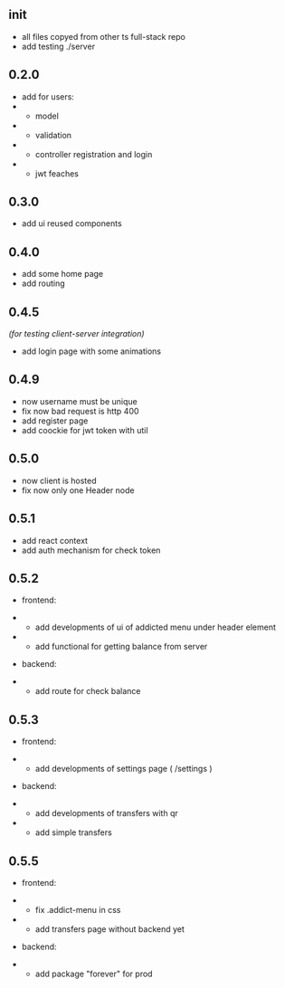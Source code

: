 ## init

- all files copyed from other ts full-stack repo
- add testing ./server

## 0.2.0

- add for users:
- - model
- - validation
- - controller registration and login
- - jwt feaches

## 0.3.0

- add ui reused components

## 0.4.0

- add some home page
- add routing

## 0.4.5

_(for testing client-server integration)_

- add login page with some animations

## 0.4.9

- now username must be unique
- fix now bad request is http 400
- add register page
- add coockie for jwt token with util

## 0.5.0

- now client is hosted
- fix now only one Header node

## 0.5.1

- add react context
- add auth mechanism for check token

## 0.5.2

- frontend:
- - add developments of ui of addicted menu under header element
- - add functional for getting balance from server

- backend:
- - add route for check balance

## 0.5.3

- frontend:

- - add developments of settings page ( /settings )

- backend:

- - add developments of transfers with qr
- - add simple transfers

## 0.5.5

- frontend:
- - fix .addict-menu in css
- - add transfers page without backend yet

- backend:
- - add package "forever" for prod

